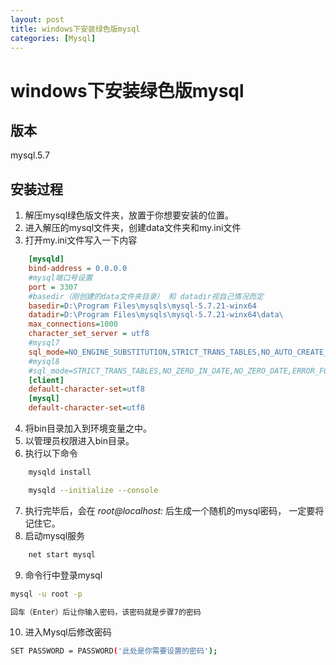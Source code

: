 ```yaml
---
layout: post
title: windows下安装绿色版mysql
categories: [Mysql]
---
```


# windows下安装绿色版mysql
## 版本
mysql.5.7
## 安装过程
1. 解压mysql绿色版文件夹，放置于你想要安装的位置。
2. 进入解压的mysql文件夹，创建data文件夹和my.ini文件
3. 打开my.ini文件写入一下内容
```ini
    [mysqld]
    bind-address = 0.0.0.0
    #mysql端口号设置
    port = 3307
    #basedir（刚创建的data文件夹目录） 和 datadir视自己情况而定
    basedir=D:\Program Files\mysqls\mysql-5.7.21-winx64
    datadir=D:\Program Files\mysqls\mysql-5.7.21-winx64\data\
    max_connections=1000
    character_set_server = utf8
    #mysql7
    sql_mode=NO_ENGINE_SUBSTITUTION,STRICT_TRANS_TABLES,NO_AUTO_CREATE_USER
    #mysql8
    #sql_mode=STRICT_TRANS_TABLES,NO_ZERO_IN_DATE,NO_ZERO_DATE,ERROR_FOR_DIVISION_BY_ZERO,NO_ENGINE_SUBSTITUTION
    [client]
    default-character-set=utf8
    [mysql]
    default-character-set=utf8
```
4. 将bin目录加入到环境变量之中。
5. 以管理员权限进入bin目录。
6. 执行以下命令
``` sh
    mysqld install

    mysqld --initialize --console
```
7. 执行完毕后，会在 *root@localhost:* 后生成一个随机的mysql密码， 一定要将记住它。
8. 启动mysql服务
``` sh
    net start mysql
```
9. 命令行中登录mysql
```sh
mysql -u root -p

回车（Enter）后让你输入密码，该密码就是步骤7的密码
```
10. 进入Mysql后修改密码
``` sh
SET PASSWORD = PASSWORD('此处是你需要设置的密码');
```
